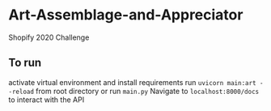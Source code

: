 # Art-Assemblage-and-Appreciator
Shopify 2020 Challenge

## To run
activate virtual environment and install requirements
run `uvicorn main:art --reload` from root directory or run `main.py`
Navigate to `localhost:8000/docs` to interact with the API